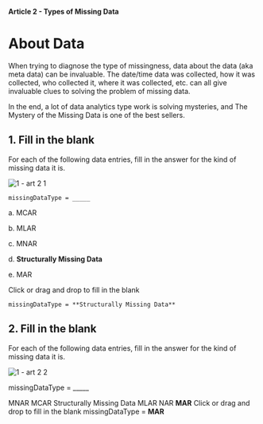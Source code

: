 **Article 2 - Types of Missing Data**

# About Data

When trying to diagnose the type of missingness, data about the data (aka meta data) can be invaluable. The date/time data was collected, how it was collected, who collected it, where it was collected, etc. can all give invaluable clues to solving the problem of missing data.

In the end, a lot of data analytics type work is solving mysteries, and The Mystery of the Missing Data is one of the best sellers.

## 1. Fill in the blank

  For each of the following data entries, fill in the answer for the kind of missing data it is.
  
  ![1 - art 2 1](https://user-images.githubusercontent.com/74751990/209634040-55891409-0174-4a60-98d9-bf4987d46f8d.jpg)

    missingDataType = _____

  a.  MCAR
  
  b.  MLAR
  
  c.  MNAR
  
  d.  **Structurally Missing Data**
  
  e.  MAR
  
  Click or drag and drop to fill in the blank
  
    missingDataType = **Structurally Missing Data**

## 2. Fill in the blank

  For each of the following data entries, fill in the answer for the kind of missing data it is.
  
  ![1 - art 2 2](https://user-images.githubusercontent.com/74751990/209832238-fcc62256-eda2-4972-90da-239acba51fdd.jpg)

  
  missingDataType = _____

MNAR
MCAR
Structurally Missing Data
MLAR
NAR
**MAR**
Click or drag and drop to fill in the blank
missingDataType = **MAR**

  
  
  
  
  

